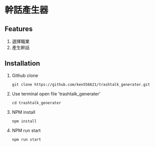 # 幹話產生器


## Features
1. 選擇職業
2. 產生幹話

## Installation
1. Github clone

    `git clone https://github.com/ken556621/trashtalk_generater.git`
    
2. Use terminal open file 'trashtalk_generater'

     `cd trashtalk_generater`
     
3. NPM install

    `npm install`
    
4. NPM run start

    `npm run start`
